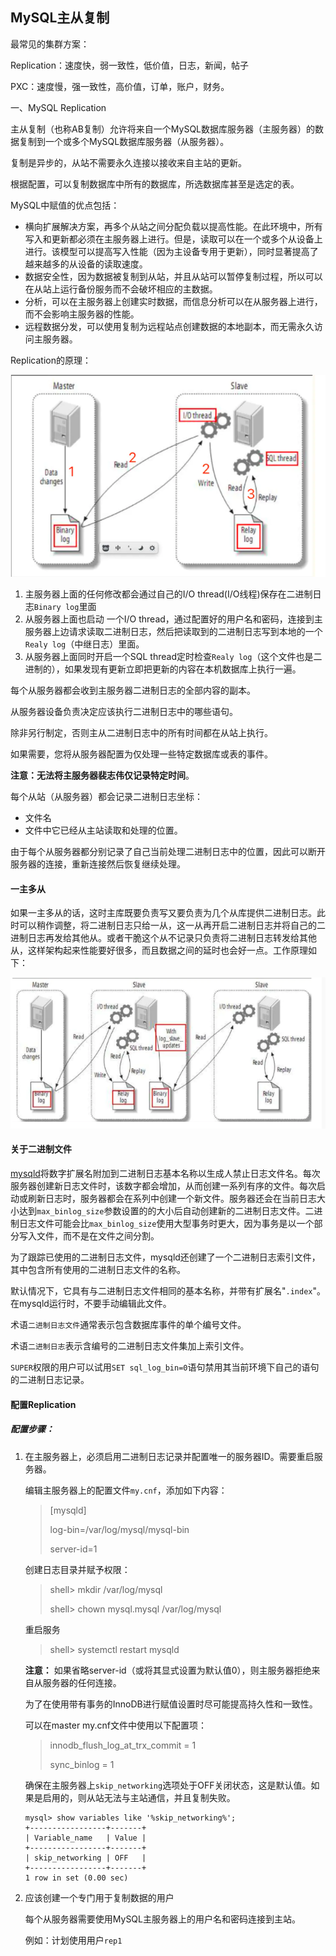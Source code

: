 ## MySQL主从复制

最常见的集群方案：

Replication：速度快，弱一致性，低价值，日志，新闻，帖子

PXC：速度慢，强一致性，高价值，订单，账户，财务。

一、MySQL Replication

主从复制（也称AB复制）允许将来自一个MySQL数据库服务器（主服务器）的数据复制到一个或多个MySQL数据库服务器（从服务器）。

复制是异步的，从站不需要永久连接以接收来自主站的更新。

根据配置，可以复制数据库中所有的数据库，所选数据库甚至是选定的表。

MySQL中赋值的优点包括：

- 横向扩展解决方案，再多个从站之间分配负载以提高性能。在此环境中，所有写入和更新都必须在主服务器上进行。但是，读取可以在一个或多个从设备上进行。该模型可以提高写入性能（因为主设备专用于更新），同时显著提高了越来越多的从设备的读取速度。
- 数据安全性，因为数据被复制到从站，并且从站可以暂停复制过程，所以可以在从站上运行备份服务而不会破坏相应的主数据。
- 分析，可以在主服务器上创建实时数据，而信息分析可以在从服务器上进行，而不会影响主服务器的性能。
- 远程数据分发，可以使用复制为远程站点创建数据的本地副本，而无需永久访问主服务器。

Replication的原理：

<img src="image/1592892518184.png">

1. 主服务器上面的任何修改都会通过自己的I/O thread(I/O线程)保存在二进制日志`Binary log`里面
2. 从服务器上面也启动 一个I/O thread，通过配置好的用户名和密码，连接到主服务器上边请求读取二进制日志，然后把读取到的二进制日志写到本地的一个`Realy log`（中继日志）里面。
3. 从服务器上面同时开启一个SQL thread定时检查`Realy log`（这个文件也是二进制的），如果发现有更新立即把更新的内容在本机数据库上执行一遍。

每个从服务器都会收到主服务器二进制日志的全部内容的副本。

从服务器设备负责决定应该执行二进制日志中的哪些语句。

除非另行制定，否则主从二进制日志中的所有时间都在从站上执行。

如果需要，您将从服务器配置为仅处理一些特定数据库或表的事件。

**注意：无法将主服务器裴志伟仅记录特定时间**。

每个从站（从服务器）都会记录二进制日志坐标：

- 文件名
- 文件中它已经从主站读取和处理的位置。

由于每个从服务器都分别记录了自己当前处理二进制日志中的位置，因此可以断开服务器的连接，重新连接然后恢复继续处理。

#### 一主多从

如果一主多从的话，这时主库既要负责写又要负责为几个从库提供二进制日志。此时可以稍作调整，将二进制日志只给一从，这一从再开启二进制日志并将自己的二进制日志再发给其他从。或者干脆这个从不记录只负责将二进制日志转发给其他从，这样架构起来性能要好很多，而且数据之间的延时也会好一点。工作原理如下：

<img src="image/1592892578841.png">

#### 关于二进制文件

[mysqld](https://dev.mysql.com/doc/refman/5.7/en/mysqld.html)将数字扩展名附加到二进制日志基本名称以生成人禁止日志文件名。每次服务器创建新日志文件时，该数字都会增加，从而创建一系列有序的文件。每次启动或刷新日志时，服务器都会在系列中创建一个新文件。服务器还会在当前日志大小达到`max_binlog_size`参数设置的的大小后自动创建新的二进制日志文件。二进制日志文件可能会比`max_binlog_size`使用大型事务时更大，因为事务是以一个部分写入文件，而不是在文件之间分割。

为了跟踪已使用的二进制日志文件，mysqld还创建了一个二进制日志索引文件，其中包含所有使用的二进制日志文件的名称。

默认情况下，它具有与二进制日志文件相同的基本名称，并带有扩展名"`.index`"。在mysqld运行时，不要手动编辑此文件。

术语`二进制日志文件`通常表示包含数据库事件的单个编号文件。

术语`二进制日志`表示含编号的二进制日志文件集加上索引文件。

`SUPER`权限的用户可以试用`SET sql_log_bin=0`语句禁用其当前环境下自己的语句的二进制日志记录。

#### 配置Replication

##### 配置步骤：

1. 在主服务器上，必须启用二进制日志记录并配置唯一的服务器ID。需要重启服务器。

    编辑主服务器上的配置文件`my.cnf`，添加如下内容：

    > [mysqld]
    >
    > log-bin=/var/log/mysql/mysql-bin
    >
    > server-id=1

    创建日志目录并赋予权限：

    > shell> mkdir  /var/log/mysql
    >
    > shell> chown mysql.mysql /var/log/mysql

    重启服务

    > shell> systemctl restart mysqld

    **注意：**
    如果省略server-id（或将其显式设置为默认值0），则主服务器拒绝来自从服务器的任何连接。

    为了在使用带有事务的InnoDB进行赋值设置时尽可能提高持久性和一致性。

    可以在master my.cnf文件中使用以下配置项：

    > innodb_flush_log_at_trx_commit = 1
    >
    > sync_binlog = 1

    确保在主服务器上`skip_networking`选项处于OFF关闭状态，这是默认值。如果是启用的，则从站无法与主站通信，并且复制失败。

    ```mysql 
    mysql> show variables like '%skip_networking%';
    +-----------------+-------+
    | Variable_name   | Value |
    +-----------------+-------+
    | skip_networking | OFF   |
    +-----------------+-------+
    1 row in set (0.00 sec)
    ```

2. 应该创建一个专门用于复制数据的用户

    每个从服务器需要使用MySQL主服务器上的用户名和密码连接到主站。

    例如：计划使用用户`rep1`